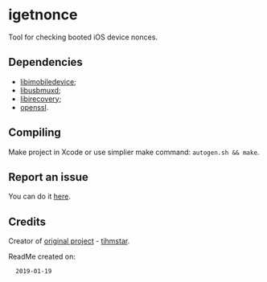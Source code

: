 # igetnonce
Tool for checking booted iOS device nonces.

## Dependencies
* [libimobiledevice](https://github.com/libimobiledevice/libimobiledevice);
* [libusbmuxd](https://github.com/libimobiledevice/libusbmuxd);
* [libirecovery](https://github.com/libimobiledevice/libirecovery);
* [openssl](https://github.com/openssl/openssl).

## Compiling
Make project in Xcode or use simplier make command: `autogen.sh && make`.

## Report an issue
You can do it [here](https://github.com/s0uthwest/igetnonce/issues).

## Credits
Creator of [original project](https://github.com/tihmstar/igetnonce) - [tihmstar](https://github.com/tihmstar).


ReadMe created on:

      2019-01-19
